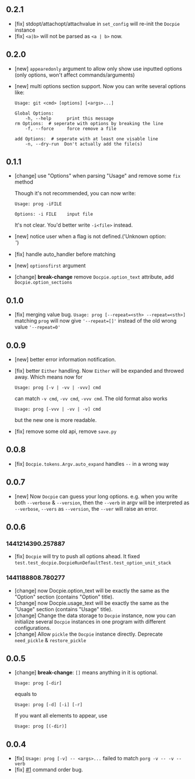 ## 0.2.1

*   [fix] stdopt/attachopt/attachvalue in `set_config`
    will re-init the `Docpie` instance
*   [fix] ``<a|b>`` will not be parsed as ``<a | b>`` now.

## 0.2.0

*   [new] `appearedonly` argument to allow only show use inputted options
    (only options, won't affect commands/arguments)
*   [new] multi options section support. Now you can write several options like:

    ```
    Usage: git <cmd> [options] [<args>...]

    Global Options:
        -h, --help      print this message
    rm Options:  # seperate with options by breaking the line
        -f, --force     force remove a file

    add Options:  # seperate with at least one visable line
        -n, --dry-run  Don't actually add the file(s)
    ```

## 0.1.1

*   [change] use "Options" when parsing "Usage" and remove some `fix` method

    Though it's not recommended, you can now write:

    ```
    Usage: prog -iFILE

    Options: -i FILE    input file
    ```

    It's not clear. You'd better write `-i<file>` instead.

*   [new] notice user when a flag is not defined.('Unknown option: <option>')
*   [fix] handle auto_handler before matching
*   [new] `optionsfirst` argument
*   [change] **break-change** remove `Docpie.option_text` attribute,
    add `Docpie.option_sections`

## 0.1.0

*   [fix] merging value bug. `Usage: prog [--repeat=<sth> --repeat=<sth>]`
    matching `prog` will now give `'--repeat=[]'` instead of the old
    wrong value `'--repeat=0'`

## 0.0.9

*   [new] better error information notification.
*   [fix] better `Either` handling. Now `Either` will be expanded and throwed
    away. Which means now for

    ```
    Usage: prog [-v | -vv | -vvv] cmd
    ```

    can match `-v cmd`, `-vv cmd`, `-vvv cmd`. The old format also works

    ```
    Usage: prog [-vvv | -vv | -v] cmd
    ```

    but the new one is more readable.
*   [fix] remove some old api, remove `save.py`


## 0.0.8

*   [fix] `Docpie.tokens.Argv.auto_expand` handles `--` in a wrong way

## 0.0.7

*   [new] Now `Docpie` can guess your long options. e.g. when you write both
    `--verbose` & `--version`, then the `--verb` in argv will be interpreted
    as `--verbose`, `--vers` as `--version`, the `--ver` will raise an error.

## 0.0.6

### 1441214390.257887

*   [fix] `Docpie` will try to push all options ahead. It fixed
    `test.test_docpie.DocpieRunDefaultTest.test_option_unit_stack`

### 1441188808.780277

*   [change] now Docpie.option_text will be exactly the same as the
    "Option" section (contains "Option" title).
*   [change] now Docpie.usage_text will be exactly the same as the
    "Usage" section (contains "Usage" title).
*   [change] Change the data storage to `Docpie` instance, now you can
    initialize several `Docpie` instances in one program with different configurations.
*   [change] Allow `pickle` the `Docpie` instance directly.
    Deprecate `need_pickle` & `restore_pickle`

## 0.0.5

*   [change] **break-change**: `[]` means anything in it is optional.

    ```
    Usage: prog [-dir]
    ```

    equals to

    ```
    Usage: prog [-d] [-i] [-r]
    ```

    If you want all elements to appear, use

    ```
    Usage: prog [(-dir)]
    ```

## 0.0.4

*   [fix] `Usage: prog [-v] -- <args>...` failed to match `porg -v -- -v --verb`
*   [fix] [#1](https://github.com/TylerTemp/docpie/issues/1) command order bug.
